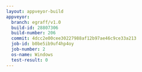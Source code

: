 ```yaml
---
layout: appveyor-build
appveyor:
  branch: egraff/v1.0
  build-id: 28807306
  build-number: 206
  commit: 4dcc2e00cee30227988af12b97ae46c9ce33a213
  job-id: b0be5ib9uf4hp4oy
  job-number: 2
  os-name: Windows
  test-result: 0
---
```

